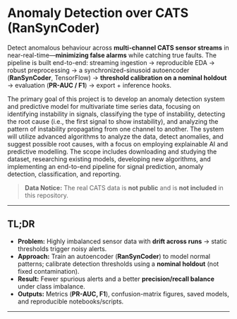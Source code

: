 # Anomaly Detection over CATS (RanSynCoder)

Detect anomalous behaviour across **multi-channel CATS sensor streams** in near-real-time—**minimizing false alarms** while catching true faults. The pipeline is built end-to-end: streaming ingestion → reproducible EDA → robust preprocessing → a synchronized-sinusoid autoencoder (**RanSynCoder**, TensorFlow) → **threshold calibration on a nominal holdout** → evaluation (**PR-AUC / F1**) → export + inference hooks.

The primary goal of this project is to develop an anomaly detection system and predictive model for multivariate time series data, focusing on identifying instability in signals, classifying the type of instability, detecting the root cause (i.e., the first signal to show instability), and analyzing the pattern of instability propagating from one channel to another. The system will utilize advanced algorithms to analyze the data, detect anomalies, and suggest possible root causes, with a focus on employing explainable AI and predictive modelling. The scope includes downloading and studying the dataset, researching existing models, developing new algorithms, and implementing an end-to-end pipeline for signal prediction, anomaly detection, classification, and reporting.

> **Data Notice:** The real CATS data is **not public** and is **not included** in this repository.

---

## TL;DR

- **Problem:** Highly imbalanced sensor data with **drift across runs** → static thresholds trigger noisy alerts.  
- **Approach:** Train an autoencoder (**RanSynCoder**) to model normal patterns; calibrate detection thresholds using a **nominal holdout** (not fixed contamination).  
- **Result:** Fewer spurious alerts and a better **precision/recall balance** under class imbalance.  
- **Outputs:** Metrics (**PR-AUC, F1**), confusion-matrix figures, saved models, and reproducible notebooks/scripts.

---


